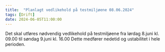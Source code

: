```yaml
---
title:  "Planlagt vedlikehold på testmiljøene 08.06.2024"
tags: [Drift]
date: 2024-06-05T11:00:00
--- 
```

Det skal utføres nødvendig vedlikehold på testmiljøene fra lørdag 8.juni kl. 09.00 til søndag 9.juni kl. 16.00 
Dette medfører nedetid og ustabilitet i hele perioden.
